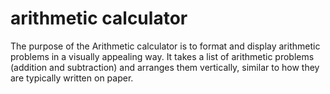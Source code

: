 # arithmetic calculator
 The purpose of the Arithmetic calculator is to format and display arithmetic problems in a visually appealing way. It takes a list of arithmetic problems (addition and subtraction) and arranges them vertically, similar to how they are typically written on paper.
